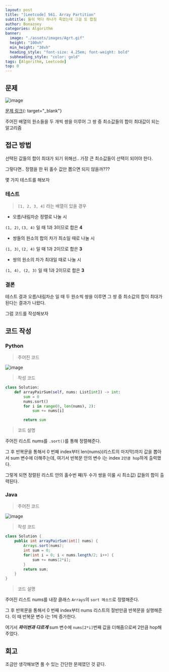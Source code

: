 ```yaml
---
layout: post
title: "[Leetcode] 561. Array Partition"
subtitle: 둘이 먹다 하나가 죽었는데 그걸 또 합침
author: Bonazoey
categories: Algorithm
banner:
  image: "./assets/images/Agrt.gif"
  height: "100vh"
  min_height: "38vh"
  heading_style: "font-size: 4.25em; font-weight: bold"
  subheading_style: "color: gold"
tags: [Algorithm, Leetcode]
top: 0
---
```


## 문제

![image](https://github.com/bonazoey/bonazoey.github.io/assets/142956374/a9c840fb-747e-495f-92cc-deaabd5c5329)

[문제 링크](https://leetcode.com/problems/array-partition/){: target="_blank"}

주어진 배열의 원소들을 두 개씩 쌍을 이루어 그 쌍 중 최소값들의 합이 최대값이 되는 알고리즘

## 접근 방법

선택된 값들의 합이 최대가 되기 위해선.. 가장 큰 최소값들이 선택이 되어야 한다.

그렇다면.. 정렬을 한 뒤 홀수 값만 뽑으면 되지 않을까???

몇 가지 테스트를 해보자

### 테스트

> `[1, 2, 3, 4]` 라는 배열이 있을 경우

* 오름/내림차순 정렬로 나눌 시

`(1, 2)`, `(3, 4)` 일 때 1과 3이므로 합은 **4**

* 쌍들의 원소의 합의 차가 최소일 때로 나눌 시

`(1, 3)`, `(2, 4)` 일 때 1과 2이므로 합은 **3**

* 쌍의 원소의 차가 최대일 때로 나눌 시

`(1, 4), (2, 3)` 일 때 1과 2이므로 합은 **3**

### 결론

테스트 결과 오름/내림차순 일 때 두 원소씩 쌍을 이루면 그 쌍 중 최소값의 합이 최대가 된다는 결과가 나왔다.

그럼 코드를 작성해보자

## 코드 작성

### Python

> 주어진 코드

![image](https://github.com/bonazoey/bonazoey.github.io/assets/142956374/c4ba8169-3f31-48e2-8152-b5ed05c24196)

> 작성 코드

~~~python
class Solution:
    def arrayPairSum(self, nums: List[int]) -> int:
        sum = 0
        nums.sort()
        for i in range(0, len(nums), 2):
            sum += nums[i]

        return sum
~~~

> 코드 설명

주어진 리스트 nums를 `.sort()`를 통해 정렬해준다.

그 후 반복문을 통해서 0 번째 index부터 len(nums)(리스트의 마지막)까지 값을 뽑아서 sum 변수에 더해주는데, 여기서 반복문 안의 변수 i는 index `2만큼 hop`하게 출력했다.

그렇게 되면 정렬된 리스트 안의 홀수번 쨰(두 수가 쌍을 이룰 시 최소값) 값들의 합이 출력된다.

### Java

> 주어진 코드

![image](https://github.com/bonazoey/bonazoey.github.io/assets/142956374/73888bf0-abdf-41cb-b0a0-9008541903c6)

> 작성 코드

~~~java
class Solution {
    public int arrayPairSum(int[] nums) {
        Arrays.sort(nums);
        int sum = 0;
        for(int i = 0; i < nums.length/2; i++) {
            sum += nums[2*i];
        }
        return sum;
    }
}
~~~

> 코드 설명

주어진 리스트 nums를 내장 클래스 `Arrays`의 `sort 메소드`로 정렬해준다.

그 후 반복문을 통해서 0 번째 index부터 nums 리스트의 절반만큼 반복문을 실행해준다. 이 때 반복문 변수 i는 1씩 증가한다.

여기서 ***파이썬과 다르게*** sum 변수에 `nums[2*i]`번째 값을 더해줌으로써 2만큼 hop해주었다.

## 회고

조금만 생각해보면 풀 수 있는 간단한 문제였던 것 같다.
